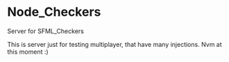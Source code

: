 # Node_Checkers
Server for SFML_Checkers

This is server just for testing multiplayer, that have many injections. Nvm at this moment :)
